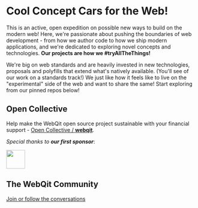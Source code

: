 # Cool Concept Cars for the Web!

This is an active, open expedition on possible new ways to build on the modern web! Here, we're passionate about pushing the boundaries of web development - from how we author code to how we ship modern applications, and we're dedicated to exploring novel concepts and technologies. **Our projects are how we #tryAllTheThings!**

We're big on web standards and are heavily invested in new technologies, proposals and polyfills that extend what's natively available. (You'll see of our work on a standards track!) We just like how it feels like to live on the "experimental" side of the web and want to share the same! Start exploring from our pinned repos below!

## Open Collective

Help make the WebQit open source project sustainable with your financial support - [Open Collective / **webqit**](https://opencollective.com/webqit).

_Special thanks to **our first sponsor**_:

<a href="https://github.com/ejiro-design"><img src="https://avatars.githubusercontent.com/u/79667751?s=96&v=4" height="50px" /></a>

## The WebQit Community

[Join or follow the conversations](https://github.com/webqit/webqit/discussions)

